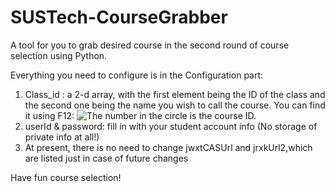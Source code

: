# SUSTech-CourseGrabber
A tool for you to grab desired course in the second round of course selection using Python.

Everything you need to configure is in the Configuration part:
  1. Class_id : a 2-d array, with the first element being the ID of the class and the second one being the name you wish to call the course.
    You can find it using F12:
        ![The number in the circle is the course ID.](https://github.com/readypeng/SUSTech-CourseGrabber/blob/master/Cache_40ed8ebab5bc3341..jpg)
  2. userId & password: fill in with your student account info (No storage of private info at all!)
  3. At present, there is no need to change jwxtCASUrl and jrxkUrl2,which are listed just in case of future changes

Have fun course selection!
